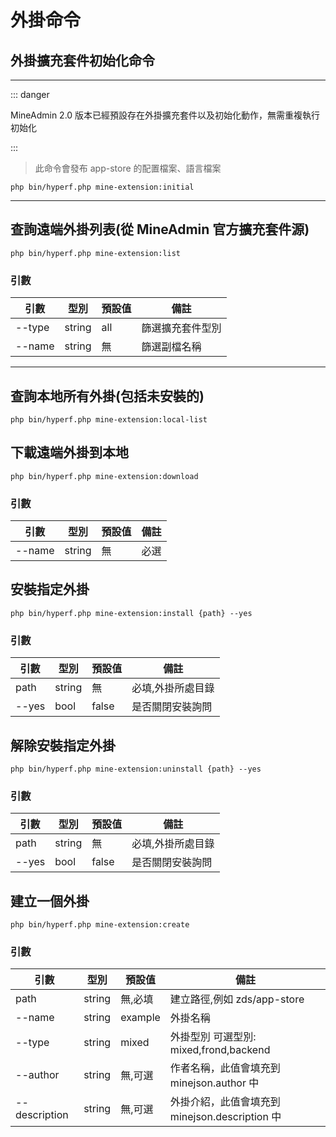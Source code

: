 # 外掛命令

## 外掛擴充套件初始化命令

---

::: danger

 MineAdmin 2.0 版本已經預設存在外掛擴充套件以及初始化動作，無需重複執行初始化

:::


> 此命令會發布 app-store 的配置檔案、語言檔案

```shell
php bin/hyperf.php mine-extension:initial
```

---

## 查詢遠端外掛列表(從 MineAdmin 官方擴充套件源)

```shell
php bin/hyperf.php mine-extension:list
```

### 引數

| 引數      | 型別      | 預設值  | 備註 |
|---------|---------|------| ---|
| --type  | string  | all  | 篩選擴充套件型別 | 
| --name | string | 無 | 篩選副檔名稱 |

---

## 查詢本地所有外掛(包括未安裝的)

```shell
php bin/hyperf.php mine-extension:local-list
```

## 下載遠端外掛到本地

```shell
php bin/hyperf.php mine-extension:download
```

### 引數

| 引數      | 型別      | 預設值 | 備註 |
|---------|---------|-----| ---|
| --name | string | 無   | 必選 |

## 安裝指定外掛

```shell
php bin/hyperf.php mine-extension:install {path} --yes
```

### 引數

| 引數      | 型別      | 預設值 | 備註        |
|---------|---------|-----|-----------|
| path | string | 無 | 必填,外掛所處目錄 |
| --yes | bool | false | 是否關閉安裝詢問  |


## 解除安裝指定外掛

```shell
php bin/hyperf.php mine-extension:uninstall {path} --yes
```

### 引數

| 引數      | 型別      | 預設值 | 備註        |
|---------|---------|-----|-----------|
| path | string | 無 | 必填,外掛所處目錄 |
| --yes | bool | false | 是否關閉安裝詢問  |


## 建立一個外掛

```shell
php bin/hyperf.php mine-extension:create
```

### 引數

| 引數            | 型別      | 預設值     | 備註                                 |
|---------------|---------|---------|------------------------------------|
| path          | string | 無,必填    | 建立路徑,例如 zds/app-store              | 
| --name        | string | example | 外掛名稱                               |                        
| --type        | string | mixed     | 外掛型別 可選型別: mixed,frond,backend     |
| --author      | string| 無,可選    | 作者名稱，此值會填充到 minejson.author 中      |
| --description | string| 無,可選    | 外掛介紹，此值會填充到 minejson.description 中 |
